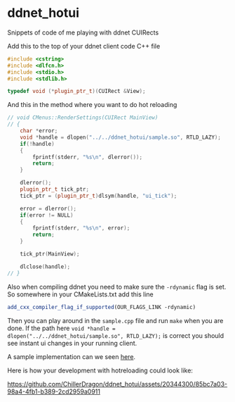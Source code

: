 # ddnet_hotui
Snippets of code of me playing with ddnet CUIRects

Add this to the top of your ddnet client code C++ file
```C++
#include <cstring>
#include <dlfcn.h>
#include <stdio.h>
#include <stdlib.h>

typedef void (*plugin_ptr_t)(CUIRect &View);
```

And this in the method where you want to do hot reloading
```C++
// void CMenus::RenderSettings(CUIRect MainView)
// {
	char *error;
	void *handle = dlopen("../../ddnet_hotui/sample.so", RTLD_LAZY);
	if(!handle)
	{
		fprintf(stderr, "%s\n", dlerror());
		return;
	}

	dlerror();
	plugin_ptr_t tick_ptr;
	tick_ptr = (plugin_ptr_t)dlsym(handle, "ui_tick");

	error = dlerror();
	if(error != NULL)
	{
		fprintf(stderr, "%s\n", error);
		return;
	}

	tick_ptr(MainView);

	dlclose(handle);
// }
```

Also when compiling ddnet you need to make sure the ``-rdynamic`` flag is set.
So somewhere in your CMakeLists.txt add this line
```cmake
add_cxx_compiler_flag_if_supported(OUR_FLAGS_LINK -rdynamic)
```

Then you can play around in the ``sample.cpp`` file and run ``make`` when you are done. If the path here ``void *handle = dlopen("../../ddnet_hotui/sample.so", RTLD_LAZY);`` is correct you should see instant ui changes in your running client.

A sample implementation can we seen [here](https://github.com/ChillerDragon/ddnet/commit/95695caadde37c4201c01c5c8d08f2068d3cfd8b).

Here is how your development with hotreloading could look like:




https://github.com/ChillerDragon/ddnet_hotui/assets/20344300/85bc7a03-98a4-4fb1-b389-2cd2959a0911

